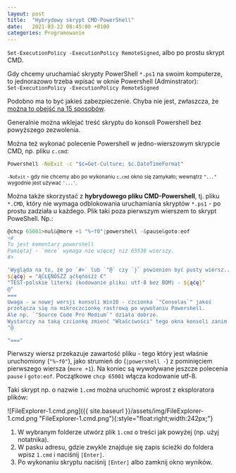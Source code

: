 ```yaml
---
layout: post
title:  "Hybrydowy skrypt CMD-PowerShell"
date:   2021-03-22 08:45:00 +0100
categories: Programowanie
---
```



`Set-ExecutionPolicy -ExecutionPolicy RemoteSigned`, albo po prostu skrypt CMD.

Gdy chcemy uruchamiać skrypty PowerShell `*.ps1` na swoim komputerze, to jednorazowo trzeba wpisać w oknie Powershell (Adminstrator):  
`Set-ExecutionPolicy -ExecutionPolicy RemoteSigned`

Podobno ma to być jakieś zabezpieczenie. Chyba nie jest, zwłaszcza, że [można to obejść na 15 sposobów](https://blog.netspi.com/15-ways-to-bypass-the-powershell-execution-policy/).

Generalnie można wklejać treść skryptu do konsoli Powershell bez powyższego zezwolenia. 

Można też wykonać polecenie Powershell w jedno-wierszowym skrypcie CMD, np. pliku `c.cmd`:  

````bat
Powershell -NoExit -c "$c=Get-Culture; $c.DateTimeFormat"
````
<small>`-NoExit` - gdy nie chcemy abo po wykonaniu `c.cmd` okno się zamykało; wewnątrz `"..."` wygodnie jest używać `'...'`.
</small>


Można także skorzystać z **hybrydowego pliku CMD-Powershell**, tj. pliku `*.CMD`, który nie wymaga odblokowania uruchamiania skryptów `*.ps1` - po prostu zadziała u każdego. Plik taki poza pierwszym wierszem to skrypt PoweShell. Np.: 

````powershell
@chcp 65001>nul&@more +1 "%~f0"|powershell -&pause&goto:eof
<#
Tu jest komentarz powershell
Pamiętaj - `more` wymaga nie więcej niż 65536 wierszy.
#>

'Wygląda na to, że po `#>` lub `"@` czy `}` powienien być pusty wiersz...'
${ąćę} = "ĄĆŁĘŃÓŚŹŻ ąćłęńóśźż €" 
"TEST-polskie literki (kodowanie pliku: utf-8 bez BOM) - ${ąćę}" 
@"
===
Uwaga - w nowej wersji konsoli Win10 - czcionka `"Consolas`" jakoś
przełącza się na mikroczcionkę rastrową po wywołaniu Powershell. 
Ale np. `"Source Code Pro Medium`" działa dobrze.
Wystarczy na taką czcionkę zmienć "Właściwości" tego okna konsoli zanim się go zamknie.
"@

"==="
````

Pierwszy wiersz przekazuje zawartość pliku - tego który jest właśnie uruchomiony (`"%~f0"`), jako strumień do (`|powershell -`) z pominięciem pierwszego wiersza (`more +1`). Na koniec są wywoływane jeszcze polecenia `pause` i `goto:eof`. Początkowe `chcp 65001` włącza kodowanie utf-8.

Taki skrypt np. o nazwie `1.cmd` można uruchomić wprost z eksploratora plików:


![FileExplorer-1.cmd.png]({{ site.baseurl }}/assets/img/FileExplorer-1.cmd.png "FileExplorer-1.cmd.png"){:style="float:right;width:242px;"} 
1. W wybranym folderze utwórz plik `1.cmd` o treści jak powyżej (np. użyj notatnika).
2. W pasku adresu, gdzie zwykle znajduje się zapis ścieżki do foldera wpisz `1.cmd` i naciśnij `[Enter]`.
3. Po wykonaniu skryptu naciśnij `[Enter]` albo zamknij okno wyników.


<style> code {font-size: smaller;} </style>